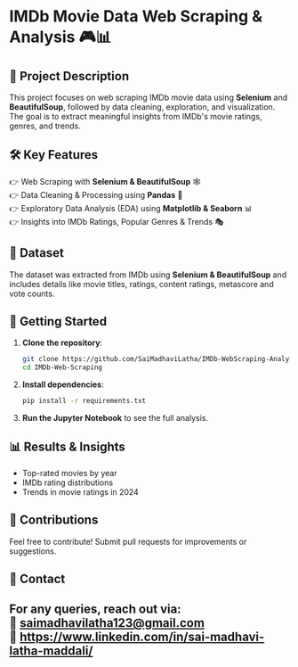 # IMDb Movie Data Web Scraping & Analysis 🎮📊  

## 📌 Project Description  
This project focuses on web scraping IMDb movie data using **Selenium** and **BeautifulSoup**, followed by data cleaning, exploration, and visualization. The goal is to extract meaningful insights from IMDb's movie ratings, genres, and trends.  

## 🛠 Key Features  
👉 Web Scraping with **Selenium & BeautifulSoup** 🕸️  
👉 Data Cleaning & Processing using **Pandas** 🧹  
👉 Exploratory Data Analysis (EDA) using **Matplotlib & Seaborn** 📊  
👉 Insights into IMDb Ratings, Popular Genres & Trends 🎭  

## 📂 Dataset  
The dataset was extracted from IMDb using **Selenium & BeautifulSoup** and includes details like movie titles, ratings, content ratings, metascore and vote counts.  

## 🚀 Getting Started  
1. **Clone the repository**:  
   ```bash
   git clone https://github.com/SaiMadhaviLatha/IMDb-WebScraping-Analysis.git
   cd IMDb-Web-Scraping
   ```
2. **Install dependencies**:  
   ```bash
   pip install -r requirements.txt
   ```
3. **Run the Jupyter Notebook** to see the full analysis.  

## 📊 Results & Insights  
- Top-rated movies by year  
- IMDb rating distributions  
- Trends in movie ratings in 2024

## 🤝 Contributions  
Feel free to contribute! Submit pull requests for improvements or suggestions.  

## 📩 Contact  
For any queries, reach out via:  
📧 saimadhavilatha123@gmail.com  
🔗 https://www.linkedin.com/in/sai-madhavi-latha-maddali/
---
